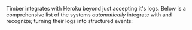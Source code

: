 Timber integrates with Heroku beyond just accepting it's logs. Below is a comprehensive list of the systems _automatically_ integrate with and recognize; turning their logs into structured events:

